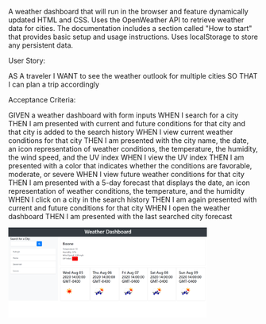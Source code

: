 A weather dashboard that will run in the browser and feature dynamically updated HTML and CSS. Uses the OpenWeather API to retrieve weather data for cities. The documentation includes a section called "How to start" that provides basic setup and usage instructions. Uses localStorage to store any persistent data.

User Story:

AS A traveler
I WANT to see the weather outlook for multiple cities
SO THAT I can plan a trip accordingly

Acceptance Criteria:

GIVEN a weather dashboard with form inputs
WHEN I search for a city
THEN I am presented with current and future conditions for that city and that city is added to the search history
WHEN I view current weather conditions for that city
THEN I am presented with the city name, the date, an icon representation of weather conditions, the temperature, the humidity, the wind speed, and the UV index
WHEN I view the UV index
THEN I am presented with a color that indicates whether the conditions are favorable, moderate, or severe
WHEN I view future weather conditions for that city
THEN I am presented with a 5-day forecast that displays the date, an icon representation of weather conditions, the temperature, and the humidity
WHEN I click on a city in the search history
THEN I am again presented with current and future conditions for that city
WHEN I open the weather dashboard
THEN I am presented with the last searched city forecast

<img src="assets/weather-dashboard.png" width="400">